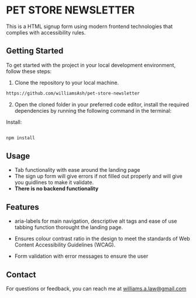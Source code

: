 # PET STORE NEWSLETTER

This is a HTML signup form using modern frontend technologies that complies with accessibility rules.

## Getting Started

To get started with the project in your local development environment, follow these steps:

1. Clone the repository to your local machine.

```bash
https://github.com/williamsAsh/pet-store-newsletter

```

2. Open the cloned folder in your preferred code editor, install the required dependencies by running the following command in the terminal:

Install:


```bash

npm install
```
## Usage
- Tab functionality with ease around the landing page
- The sign up form will give errors if not filled out properly and will give you guidlines to make it validate.
- **There is no backend functionality**

## Features

- aria-labels for main navigation, descriptive alt tags and ease of use tabbing function thorought the landing page.

- Ensures colour contrast ratio in the design to meet the standards of Web Content Accessibility Guidelines (WCAG).

- Form validation with error messages to ensure the user

## Contact

For questions or feedback, you can reach me at williams.a.law@gmail.com

